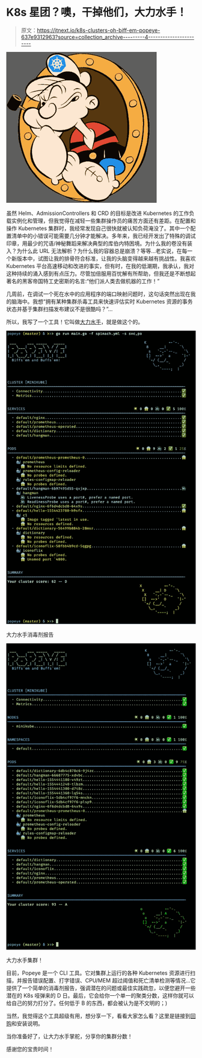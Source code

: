 # K8s 星团？噢，干掉他们，大力水手！

> 原文：<https://itnext.io/k8s-clusters-oh-biff-em-popeye-637e9312963?source=collection_archive---------4----------------------->

![](img/02b7ef399192873e9f6792fe23ea6250.png)

虽然 Helm、AdmissionControllers 和 CRD 的目标是改进 Kubernetes 的工作负载实例化和管理，但我觉得在减轻一些集群操作员的痛苦方面还有差距。在配置和操作 Kubernetes 集群时，我经常发现自己很快就被认知负荷淹没了。其中一个配置清单中的小错误可能需要几分钟才能解决。多年来，我已经开发出了特殊的调试印章，用最少的咒语/神秘舞蹈来解决典型的库伯内特困境。为什么我的卷没有装入？为什么此 URL 无法解析？为什么我的容器总是崩溃？等等…老实说，在每一个新版本中，试图让我的排骨符合标准，让我的头脑变得越来越有挑战性。我喜欢 Kubernetes 平台高速移动和改进的事实，但有时，在我的低潮期，我承认，我对这种持续的涌入感到有点压力。尽管加倍服用百忧解有所帮助，但我还是不断想起著名的黑客帝国特工史密斯的名言:“他们派人类去做机器的工作！”

几周前，在调试一个死在水中的应用程序的端口映射问题时，这句话突然出现在我的脑海中。我想“拥有某种集群杀毒工具来快速评估实时 Kubernetes 资源的事务状态并基于集群扫描发布建议不是很酷吗？”…

所以，我写了一个工具！它叫做[大力水手](https://github.com/derailed/popeye)，就是做这个的。

![](img/e0b659fa884f88084b9581c017369864.png)

大力水手消毒剂报告

![](img/b4dce06be7d2aab3210eca0d7ab8fe34.png)

大力水手集群！

目前，Popeye 是一个 CLI 工具。它对集群上运行的各种 Kubernetes 资源进行扫描，并报告错误配置、打字错误、CPU/MEM 超过阈值和死亡清单检测等情况...它提供了一个简单的消毒剂报告，强调潜在的问题或最佳实践疏忽，以便您避开一些潜在的 K8s 哑弹来的 D 日。最后，它会给你一个单一的聚类分数，这样你就可以给自己的努力打分了。任何低于 B 的东西，都会被认为是不文明的；)

当然，我觉得这个工具超级有用，想分享一下，看看大家怎么看？这里是链接到[回购](https://github.com/derailed/popeye)和安装说明。

当你准备好了，让大力水手掌舵，分享你的集群分数！

感谢您的宝贵时间！